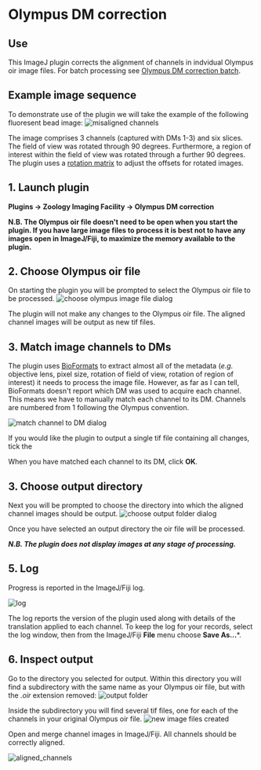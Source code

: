# Olympus DM correction 

## Use
This ImageJ plugin corrects the alignment of channels in indvidual Olympus oir image files. For batch processing see [Olympus DM correction batch](https://github.com/WaylandM/dichroic-mirror-offsets/blob/master/docs/batch_plugin.md).

## Example image sequence
To demonstrate use of the plugin we will take the example of the following fluoresent bead image:
![misaligned channels](img/misaligned_channels.png)

The image comprises 3 channels (captured with DMs 1-3) and six slices. The field of view was rotated through 90 degrees. Furthermore, a region of interest within the field of view was rotated through a further 90 degrees. The plugin uses a [rotation matrix](https://en.wikipedia.org/wiki/Rotation_matrix) to adjust the offsets for rotated images.

## 1. Launch plugin
**Plugins -> Zoology Imaging Facility -> Olympus DM correction**

**N.B. The Olympus oir file doesn't need to be open when you start the plugin. If you have large image files to process it is best not to have any images open in ImageJ/Fiji, to maximize the memory available to the plugin.**

## 2. Choose Olympus oir file 
On starting the plugin you will be prompted to select the Olympus oir file to be processed.
![choose olympus image file dialog](img/choose_olympus_oir_file.png)

The plugin will not make any changes to the Olympus oir file. The aligned channel images will be output as new tif files.

## 3. Match image channels to DMs
The plugin uses [BioFormats](https://www.openmicroscopy.org/bio-formats/) to extract almost all of the metadata (*e.g.* objective lens, pixel size, rotation of field of view, rotation of region of interest) it needs to process the image file. However, as far as I can tell, BioFormats doesn't report which DM was used to acquire each channel. This means we have to manually match each channel to its DM. Channels are numbered from 1 following the Olympus convention.

![match channel to DM dialog](img/match_channel_to_DM.png)

If you would like the plugin to output a single tif file containing all changes, tick the

When you have matched each channel to its DM, click **OK**. 

## 3. Choose output directory
Next you will be prompted to choose the directory into which the aligned channel images should be output.
![choose output folder dialog](img/choose_output_folder.png)

Once you have selected an output directory the oir file will be processed.

***N.B. The plugin does not display images at any stage of processing.***

## 5. Log
Progress is reported in the ImageJ/Fiji log.

![log](img/log.png)

The log reports the version of the plugin used along with details of the translation applied to each channel. To keep the log for your records, select the log window, then from the ImageJ/Fiji **File** menu choose **Save As...***.

## 6. Inspect output
Go to the directory you selected for output. Within this directory you will find a subdirectory with the same name as your Olympus oir file, but with the *.oir* extension removed:
![output folder](img/output_folder.png)

Inside the subdirectory you will find several tif files, one for each of the channels in your original Olympus oir file.
![new image files created](img/files_created.png)

Open and merge channel images in ImageJ/Fiji. All channels should be correctly aligned.

![aligned_channels](img/aligned_channels.png)

